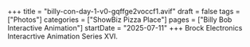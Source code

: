 +++
title = "billy-con-day-1-v0-gqffge2voccf1.avif"
draft = false
tags = ["Photos"]
categories = ["ShowBiz Pizza Place"]
pages = ["Billy Bob Interactive Animation"]
startDate = "2025-07-11"
+++
Brock Electronics Interacrtive Animation Series XVI.